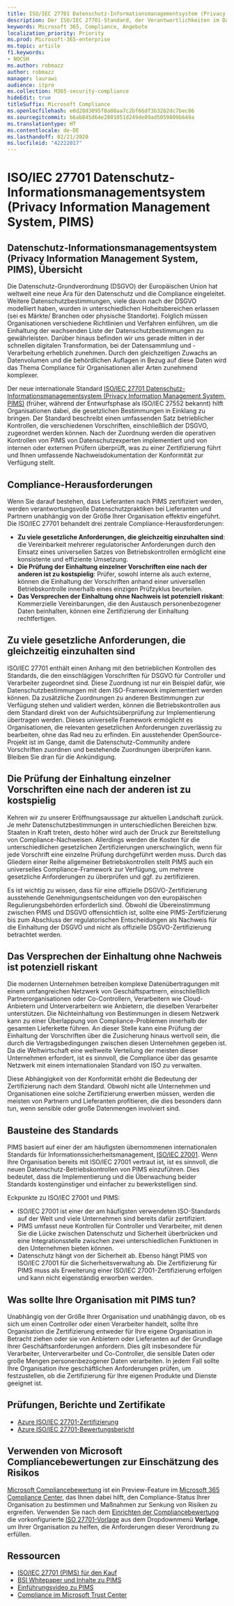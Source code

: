 ```yaml
---
title: ISO/IEC 27701 Datenschutz-Informationsmanagementsystem (Privacy Information Management System, PIMS)
description: Der ISO/IEC 27701-Standard, der Verantwortlichkeiten im Datenschutz und die Einhaltung gesetzlicher Vorschriften für Controller und Verarbeiter innerhalb der globalen Datenverarbeitungs-Lieferkette regelt.
keywords: Microsoft 365, Compliance, Angebote
localization_priority: Priority
ms.prod: Microsoft-365-enterprise
ms.topic: article
f1.keywords:
- NOCSH
ms.author: robmazz
author: robmazz
manager: laurawi
audience: itpro
ms.collection: M365-security-compliance
hideEdit: true
titleSuffix: Microsoft Compliance
ms.openlocfilehash: e6d28d3095f0a08aa7c2bf66df3b32b2dc7bec86
ms.sourcegitcommit: b6ab845d64e2801051d249de09ad5059809b649a
ms.translationtype: HT
ms.contentlocale: de-DE
ms.lasthandoff: 02/21/2020
ms.locfileid: "42222017"
---
```

# <a name="isoiec-27701-privacy-information-management-system-pims"></a>ISO/IEC 27701 Datenschutz-Informationsmanagementsystem (Privacy Information Management System, PIMS)

## <a name="privacy-information-management-system-pims-overview"></a>Datenschutz-Informationsmanagementsystem (Privacy Information Management System, PIMS), Übersicht

Die Datenschutz-Grundverordnung (DSGVO) der Europäischen Union hat weltweit eine neue Ära für den Datenschutz und die Compliance eingeleitet. Weitere Datenschutzbestimmungen, viele davon nach der DSGVO modelliert haben, wurden in unterschiedlichen Hoheitsbereichen erlassen (sei es Märkte/ Branchen oder physische Standorte). Folglich müssen Organisationen verschiedene Richtlinien und Verfahren einführen, um die Einhaltung der wachsenden Liste der Datenschutzbestimmungen zu gewährleisten. Darüber hinaus befinden wir uns gerade mitten in der schnellen digitalen Transformation, bei der Datensammlung und -Verarbeitung erheblich zunehmen. Durch den gleichzeitigen Zuwachs an Datenvolumen und die behördlichen Auflagen in Bezug auf diese Daten wird das Thema Compliance für Organisationen aller Arten zunehmend komplexer.

Der neue internationale Standard [ISO/IEC 27701 Datenschutz-Informationsmanagementsystem (Privacy Information Management System, PIMS)](https://www.iso.org/standard/71670.html) (früher, während der Entwurfsphase als ISO/IEC 27552 bekannt) hilft Organisationen dabei, die gesetzlichen Bestimmungen in Einklang zu bringen. Der Standard beschreibt einen umfassenden Satz betrieblicher Kontrollen, die verschiedenen Vorschriften, einschließlich der DSGVO, zugeordnet werden können. Nach der Zuordnung werden die operativen Kontrollen von PIMS von Datenschutzexperten implementiert und von internen oder externen Prüfern überprüft, was zu einer Zertifizierung führt und Ihnen umfassende Nachweisdokumentation der Konformität zur Verfügung stellt.

## <a name="compliance-challenges"></a>Compliance-Herausforderungen

Wenn Sie darauf bestehen, dass Lieferanten nach PIMS zertifiziert werden, werden verantwortungsvolle Datenschutzpraktiken bei Lieferanten und Partnern unabhängig von der Größe Ihrer Organisation effektiv eingeführt. Die ISO/IEC 27701 behandelt drei zentrale Compliance-Herausforderungen:

- **Zu viele gesetzliche Anforderungen, die gleichzeitig einzuhalten sind**: die Vereinbarkeit mehrerer regulatorischer Anforderungen durch den Einsatz eines universellen Satzes von Betriebskontrollen ermöglicht eine konsistente und effiziente Umsetzung.
- **Die Prüfung der Einhaltung einzelner Vorschriften eine nach der anderen ist zu kostspielig**: Prüfer, sowohl interne als auch externe, können die Einhaltung der Vorschriften anhand einer universellen Betriebskontrolle innerhalb eines einzigen Prüfzyklus beurteilen.
- **Das Versprechen der Einhaltung ohne Nachweis ist potenziell riskant**: Kommerzielle Vereinbarungen, die den Austausch personenbezogener Daten beinhalten, können eine Zertifizierung der Einhaltung rechtfertigen.

## <a name="too-many-regulatory-requirements-to-juggle"></a>Zu viele gesetzliche Anforderungen, die gleichzeitig einzuhalten sind

ISO/IEC 27701 enthält einen Anhang mit den betrieblichen Kontrollen des Standards, die den einschlägigen Vorschriften für DSGVO für Controller und Verarbeiter zugeordnet sind. Diese Zuordnung ist nur ein Beispiel dafür, wie Datenschutzbestimmungen mit dem ISO-Framework implementiert werden können. Da zusätzliche Zuordnungen zu anderen Bestimmungen zur Verfügung stehen und validiert werden, können die Betriebskontrollen aus dem Standard direkt von der Aufsichtsüberprüfung zur Implementierung übertragen werden. Dieses universelle Framework ermöglicht es Organisationen, die relevanten gesetzlichen Anforderungen zuverlässig zu bearbeiten, ohne das Rad neu zu erfinden. Ein ausstehender OpenSource-Projekt ist im Gange, damit die Datenschutz-Community andere Vorschriften zuordnen und bestehende Zuordnungen überprüfen kann. Bleiben Sie dran für die Ankündigung.

## <a name="too-costly-to-audit-regulation-by-regulation"></a>Die Prüfung der Einhaltung einzelner Vorschriften eine nach der anderen ist zu kostspielig

Kehren wir zu unserer Eröffnungsaussage zur aktuellen Landschaft zurück. Je mehr Datenschutzbestimmungen in unterschiedlichen Bereichen bzw. Staaten in Kraft treten, desto höher wird auch der Druck zur Bereitstellung von Compliance-Nachweisen. Allerdings werden die Kosten für die unterschiedlichen gesetzlichen Zertifizierungen unerschwinglich, wenn für jede Vorschrift eine einzelne Prüfung durchgeführt werden muss. Durch das Gliedern einer Reihe allgemeiner Betriebskontrollen stellt PIMS auch ein universelles Compliance-Framework zur Verfügung, um mehrere gesetzliche Anforderungen zu überprüfen und ggf. zu zertifizieren.

Es ist wichtig zu wissen, dass für eine offizielle DSGVO-Zertifizierung ausstehende Genehmigungsentscheidungen von den europäischen Regulierungsbehörden erforderlich sind. Obwohl die Übereinstimmung zwischen PIMS und DSGVO offensichtlich ist, sollte eine PIMS-Zertifizierung bis zum Abschluss der regulatorischen Entscheidungen als Nachweis für die Einhaltung der DSGVO und nicht als offizielle DSGVO-Zertifizierung betrachtet werden.

## <a name="promises-of-compliance-without-proof-is-potentially-risky"></a>Das Versprechen der Einhaltung ohne Nachweis ist potenziell riskant

Die modernen Unternehmen betreiben komplexe Datenübertragungen mit einem umfangreichen Netzwerk von Geschäftspartnern, einschließlich Partnerorganisationen oder Co-Controllern, Verarbeitern wie Cloud-Anbietern und Unterverarbeitern wie Anbietern, die dieselben Verarbeiter unterstützen. Die Nichteinhaltung von Bestimmungen in diesem Netzwerk kann zu einer Überlappung von Compliance-Problemen innerhalb der gesamten Lieferkette führen. An dieser Stelle kann eine Prüfung der Einhaltung der Vorschriften über die Zusicherung hinaus wertvoll sein, die durch die Vertragsbedingungen zwischen diesen Unternehmen gegeben ist. Da die Weltwirtschaft eine weltweite Verteilung der meisten dieser Unternehmen erfordert, ist es sinnvoll, die Compliance über das gesamte Netzwerk mit einem internationalen Standard von ISO zu verwalten.

Diese Abhängigkeit von der Konformität erhöht die Bedeutung der Zertifizierung nach dem Standard. Obwohl nicht alle Unternehmen und Organisationen eine solche Zertifizierung erwerben müssen, werden die meisten von Partnern und Lieferanten profitieren, die dies besonders dann tun, wenn sensible oder große Datenmengen involviert sind.

## <a name="building-blocks-of-the-standard"></a>Bausteine des Standards

PIMS basiert auf einer der am häufigsten übernommenen internationalen Standards für Informationssicherheitsmanagement, [ISO/IEC 27001](offering-iso-27001.md). Wenn Ihre Organisation bereits mit ISO/IEC 27001 vertraut ist, ist es sinnvoll, die neuen Datenschutz-Betriebskontrollen von PIMS einzuführen. Dies bedeutet, dass die Implementierung und die Überwachung beider Standards kostengünstiger und einfacher zu bewerkstelligen sind.

Eckpunkte zu ISO/IEC 27001 und PIMS:

- ISO/IEC 27001 ist einer der am häufigsten verwendeten ISO-Standards auf der Welt und viele Unternehmen sind bereits dafür zertifiziert.
- PIMS umfasst neue Kontrollen für Controller und Verarbeiter, mit denen Sie die Lücke zwischen Datenschutz und Sicherheit überbrücken und eine Integrationsstelle zwischen zwei unterschiedlichen Funktionen in den Unternehmen bieten können.
- Datenschutz hängt von der Sicherheit ab. Ebenso hängt PIMS von ISO/IEC 27001 für die Sicherheitsverwaltung ab. Die Zertifizierung für PIMS muss als Erweiterung einer ISO/IEC 27001-Zertifizierung erfolgen und kann nicht eigenständig erworben werden.

## <a name="what-should-your-organization-do-with-pims"></a>Was sollte Ihre Organisation mit PIMS tun?

Unabhängig von der Größe Ihrer Organisation und unabhängig davon, ob es sich um einen Controller oder einen Verarbeiter handelt, sollte Ihre Organisation die Zertifizierung entweder für Ihre eigene Organisation in Betracht ziehen oder sie von Anbietern oder Lieferanten auf der Grundlage Ihrer Geschäftsanforderungen anfordern. Dies gilt insbesondere für Verarbeiter, Unterverarbeiter und Co-Controller, die sensible Daten oder große Mengen personenbezogener Daten verarbeiten. In jedem Fall sollte Ihre Organisation ihre geschäftlichen Anforderungen prüfen, um festzustellen, ob die Zertifizierung für Ihre eigenen Produkte und Dienste geeignet ist.

## <a name="audits-reports-and-certificates"></a>Prüfungen, Berichte und Zertifikate

- [Azure ISO/IEC 27701-Zertifizierung](https://servicetrust.microsoft.com/ViewPage/MSComplianceGuideV3?command=Download&downloadType=Document&downloadId=c0431b3f-7716-4332-9c26-44b58174bdaf&tab=7027ead0-3d6b-11e9-b9e1-290b1eb4cdeb&docTab=7027ead0-3d6b-11e9-b9e1-290b1eb4cdeb_ISO_Reports)
- [Azure ISO/IEC 27701-Bewertungsbericht](https://servicetrust.microsoft.com/ViewPage/MSComplianceGuideV3?command=Download&downloadType=Document&downloadId=1abbb81e-f4ca-4436-bbdb-b196a672efda&tab=7027ead0-3d6b-11e9-b9e1-290b1eb4cdeb&docTab=7027ead0-3d6b-11e9-b9e1-290b1eb4cdeb_ISO_Reports)

## <a name="use-microsoft-compliance-score-to-assess-your-risk"></a>Verwenden von Microsoft Compliancebewertungen zur Einschätzung des Risikos

[Microsoft Compliancebewertung](compliance-score.md) ist ein Preview-Feature im [Microsoft 365 Compliance Center](microsoft-365-compliance-center.md), das Ihnen dabei hilft, den Compliance-Status Ihrer Organisation zu bestimmen und Maßnahmen zur Senkung von Risiken zu ergreifen. Verwenden Sie nach dem [Einrichten der Compliancebewertung](compliance-score-setup.md) die vorkonfigurierte [ISO 27701-Vorlage](https://go.microsoft.com/fwlink/?linkid=2117915) aus dem Dropdownmenü **Vorlage**, um Ihrer Organisation zu helfen, die Anforderungen dieser Verordnung zu erfüllen.

## <a name="resources"></a>Ressourcen

- [ISO/IEC 27701 (PIMS) für den Kauf](https://www.iso.org/standard/71670.html)
- [BSI Whitepaper und Inhalte zu PIMS](https://www.bsigroup.com/globalassets/localfiles/en-gb/data-protection/bsi_privacy_matters_white_paper-web.pdf)
- [Einführungsvideo zu PIMS](https://www.microsoft.com/videoplayer/embed/RE3uaQJ)
- [Compliance im Microsoft Trust Center](https://www.microsoft.com/trust-center/compliance/compliance-overview)
